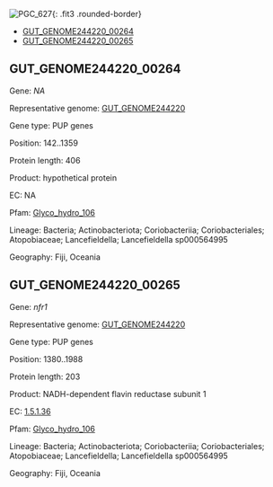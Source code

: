 ![PGC_627](../static/images/Clusters_figure/PGC_627.jpg){: .fit3 .rounded-border}

<ul id="myTab" class="nav nav-tabs">
  <li class="active">
        <a href="#tab1" data-toggle="tab">GUT_GENOME244220_00264</a>
  </li>
<li><a href="#tab2" data-toggle="tab">GUT_GENOME244220_00265</a></li>
</ul>

<div id="myTabContent" class="tab-content">
  <div class="tab-pane fade in active" id="tab1">

<h2 id="GUT_GENOME244220_00264">GUT_GENOME244220_00264</h2>
<p>Gene: <em>NA</em>
<p>Representative genome: <a href="https://www.ebi.ac.uk/metagenomics/genomes/MGYG-HGUT-03373">GUT_GENOME244220</a></p>
<p>Gene type: PUP genes</p>
<p>Position: 142..1359</p>
<p>Protein length: 406</p>
<p>Product: hypothetical protein</p>
<p>EC: NA</p>
<p>Pfam: <a href="http://pfam.xfam.org/family/Glyco_hydro_106">Glyco_hydro_106</a></p>

<p>Lineage: Bacteria; Actinobacteriota; Coriobacteriia; Coriobacteriales; Atopobiaceae; Lancefieldella; Lancefieldella sp000564995</p>
<p>Geography: Fiji, Oceania</p>
  </div>

  <div class="tab-pane fade" id="tab2">

<h2 id="GUT_GENOME244220_00265">GUT_GENOME244220_00265</h2>
<p>Gene: <em>nfr1</em></p>
<p>Representative genome: <a href="https://www.ebi.ac.uk/metagenomics/genomes/MGYG-HGUT-03373">GUT_GENOME244220</a></p>
<p>Gene type: PUP genes</p>
<p>Position: 1380..1988</p>
<p>Protein length: 203</p>
<p>Product: NADH-dependent flavin reductase subunit 1</p>
<p>EC: <a href="https://www.brenda-enzymes.org/enzyme.php?ecno=1.5.1.36">1.5.1.36</a></p>
<p>Pfam: <a href="http://pfam.xfam.org/family/Glyco_hydro_106">Glyco_hydro_106</a></p>

<p>Lineage: Bacteria; Actinobacteriota; Coriobacteriia; Coriobacteriales; Atopobiaceae; Lancefieldella; Lancefieldella sp000564995</p>
<p>Geography: Fiji, Oceania</p>

  </div>
</div>
